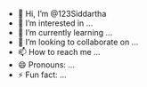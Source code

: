 - 👋 Hi, I’m @123Siddartha
- 👀 I’m interested in ...
- 🌱 I’m currently learning ...
- 💞️ I’m looking to collaborate on ...
- 📫 How to reach me ...
- 😄 Pronouns: ...
- ⚡ Fun fact: ...

<!---
123Siddartha/123Siddartha is a ✨ special ✨ repository because its `README.md` (this file) appears on your GitHub profile.
You can click the Preview link to take a look at your changes.
--->
